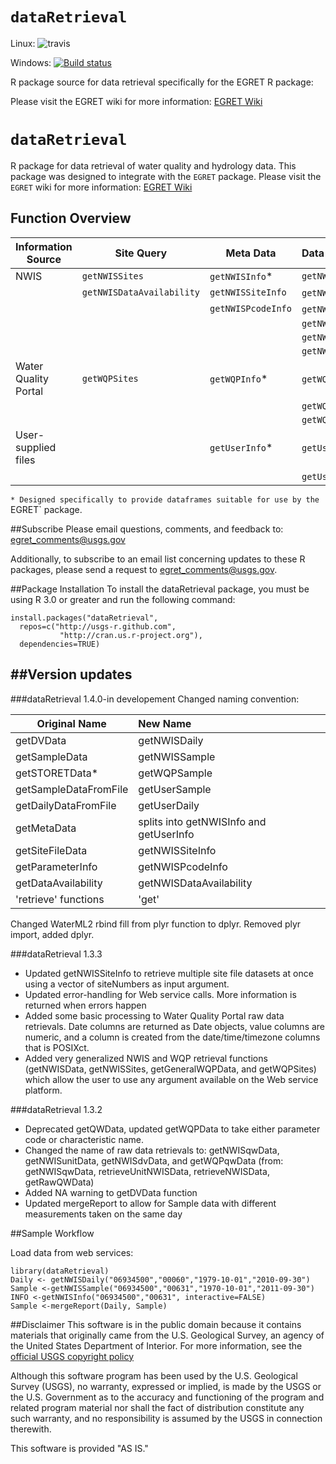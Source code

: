 `dataRetrieval`
=============
Linux: ![travis](https://travis-ci.org/USGS-R/dataRetrieval.svg?branch=master) 

Windows: [![Build status](https://ci.appveyor.com/api/projects/status/scett5lwuha2u53o)](https://ci.appveyor.com/project/ldecicco-USGS/dataretrieval)



R package source for data retrieval specifically for the EGRET R package:

Please visit the EGRET wiki for more information:
[EGRET Wiki](https://github.com/USGS-R/EGRET/wiki)

`dataRetrieval`
=============

R package for data retrieval of water quality and hydrology data. This package was designed to integrate with the `EGRET` package. Please visit the `EGRET` wiki for more information:
[EGRET Wiki](https://github.com/USGS-R/EGRET/wiki)

## Function Overview


|Information Source | Site Query | Meta Data | Data |
| -------------| -------------| ------------- |:-------------|
|NWIS | `getNWISSites` | `getNWISInfo`* | `getNWISData` |
| | `getNWISDataAvailability` | `getNWISSiteInfo` | `getNWISDaily`* |
| | | `getNWISPcodeInfo` | `getNWISSample`* |
| | | | `getNWISdvData` |
| | | | `getNWISunitData` |
| | | | `getNWISqwData` |
| Water Quality Portal | `getWQPSites` | `getWQPInfo`* | `getWQPSample`* |
| | | | `getWQPqwData` |
| | | | `getWQPData` |
| User-supplied files | | `getUserInfo`* | `getUserDaily`* |
| | | | `getUserSample`* |

`* Designed specifically to provide dataframes suitable for use by the `EGRET` package.


##Subscribe
Please email questions, comments, and feedback to: 
egret_comments@usgs.gov

Additionally, to subscribe to an email list concerning updates to these R packages, please send a request to egret_comments@usgs.gov.

##Package Installation
To install the dataRetrieval package, you must be using R 3.0 or greater and run the following command:

	install.packages("dataRetrieval", 
	  repos=c("http://usgs-r.github.com",
	           "http://cran.us.r-project.org"),
	  dependencies=TRUE)

##Version updates
---------------
###dataRetrieval 1.4.0-in developement
Changed naming convention:



|Original Name | New Name |
| ------------- |:-------------|
|getDVData | getNWISDaily |
|getSampleData  |     getNWISSample |
|getSTORETData* | getWQPSample |
|getSampleDataFromFile | getUserSample |
|getDailyDataFromFile | getUserDaily |
|getMetaData | splits into getNWISInfo and getUserInfo |
|getSiteFileData | getNWISSiteInfo |
|getParameterInfo | getNWISPcodeInfo |
|getDataAvailability | getNWISDataAvailability |
|'retrieve' functions | 'get' |

Changed WaterML2 rbind fill from plyr function to dplyr. Removed plyr import, added dplyr.



###dataRetrieval 1.3.3

* Updated getNWISSiteInfo to retrieve multiple site file datasets at once using a vector of siteNumbers as input argument.
* Updated error-handling for Web service calls. More information is returned when errors happen
* Added some basic processing to Water Quality Portal raw data retrievals. Date columns are returned as Date objects, value columns are numeric, and a column is created from the date/time/timezone columns that is POSIXct.
* Added very generalized NWIS and WQP retrieval functions (getNWISData, getNWISSites, getGeneralWQPData, and getWQPSites) which allow the user to use any argument available on the Web service platform.


###dataRetrieval 1.3.2

* Deprecated getQWData, updated getWQPData to take either parameter code or characteristic name.
* Changed the name of raw data retrievals to: getNWISqwData, getNWISunitData, getNWISdvData, and getWQPqwData (from: getNWISqwData, retrieveUnitNWISData, retrieveNWISData, getRawQWData)
* Added NA warning to getDVData function
* Updated mergeReport to allow for Sample data with different measurements taken on the same day


##Sample Workflow

Load data from web services:

	library(dataRetrieval)
	Daily <- getNWISDaily("06934500","00060","1979-10-01","2010-09-30")
	Sample <-getNWISSample("06934500","00631","1970-10-01","2011-09-30")
	INFO <-getNWISInfo("06934500","00631", interactive=FALSE)
	Sample <-mergeReport(Daily, Sample)


##Disclaimer
This software is in the public domain because it contains materials that originally came from the U.S. Geological Survey, an agency of the United States Department of Interior. For more information, see the [official USGS copyright policy](http://www.usgs.gov/visual-id/credit_usgs.html#copyright/ "official USGS copyright policy")

Although this software program has been used by the U.S. Geological Survey (USGS), no warranty, expressed or implied, is made by the USGS or the U.S. Government as to the accuracy and functioning of the program and related program material nor shall the fact of distribution constitute any such warranty, and no responsibility is assumed by the USGS in connection therewith.

This software is provided "AS IS."

